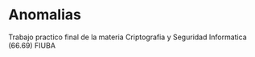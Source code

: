 # Anomalias

Trabajo practico final de la materia Criptografia y Seguridad Informatica (66.69) FIUBA
